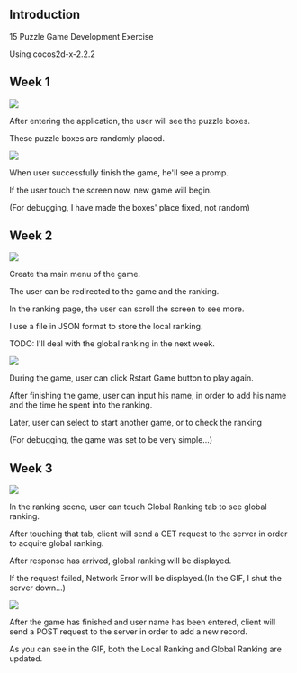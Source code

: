 ## Introduction
15 Puzzle Game Development Exercise

Using cocos2d-x-2.2.2

## Week 1
<img src="https://github.com/cliffzhaobupt/15Puzzle/raw/master/SampleGIF/basic_move.gif"/>

After entering the application, the user will see the puzzle boxes.

These puzzle boxes are randomly placed.

<img src="https://github.com/cliffzhaobupt/15Puzzle/raw/master/SampleGIF/finish_game.gif"/>

When user successfully finish the game, he'll see a promp.

If the user touch the screen now, new game will begin.

(For debugging, I have made the boxes' place fixed, not random)

## Week 2
<img src="https://github.com/cliffzhaobupt/15Puzzle/raw/master/SampleGIF/main_menu_and_ranking.gif"/>

Create tha main menu of the game.

The user can be redirected to the game and the ranking.

In the ranking page, the user can scroll the screen to see more.

I use a file in JSON format to store the local ranking.

TODO: I'll deal with the global ranking in the next week.

<img src="https://github.com/cliffzhaobupt/15Puzzle/raw/master/SampleGIF/finish_game_week_2.gif"/>

During the game, user can click Rstart Game button to play again.

After finishing the game, user can input his name, in order to add his name and the time he spent into the ranking.

Later, user can select to start another game, or to check the ranking

(For debugging, the game was set to be very simple...)

## Week 3
<img src="https://github.com/cliffzhaobupt/15Puzzle/raw/master/SampleGIF/global_ranking.gif"/>

In the ranking scene, user can touch Global Ranking tab to see global ranking.

After touching that tab, client will send a GET request to the server in order to acquire global ranking.

After response has arrived, global ranking will be displayed.

If the request failed, Network Error will be displayed.(In the GIF, I shut the server down...)

<img src="https://github.com/cliffzhaobupt/15Puzzle/raw/master/SampleGIF/finish_game_week_3.gif"/>

After the game has finished and user name has been entered, client will send a POST request to the server in order to add a new record.

As you can see in the GIF, both the Local Ranking and Global Ranking are updated.
